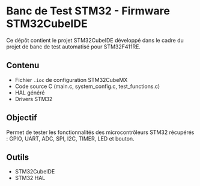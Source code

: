 # Banc de Test STM32 - Firmware STM32CubeIDE

Ce dépôt contient le projet STM32CubeIDE développé dans le cadre du projet de banc de test automatisé pour STM32F411RE.

## Contenu

- Fichier `.ioc` de configuration STM32CubeMX
- Code source C (main.c, system_config.c, test_functions.c)
- HAL généré
- Drivers STM32

## Objectif

Permet de tester les fonctionnalités des microcontrôleurs STM32 récupérés : GPIO, UART, ADC, SPI, I2C, TIMER, LED et bouton.

## Outils

- STM32CubeIDE
- STM32 HAL
